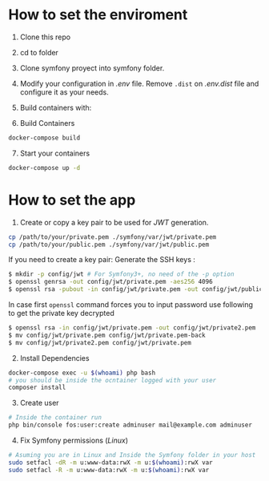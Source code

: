 # How to set the enviroment

1. Clone this repo
2. cd to folder
3. Clone symfony proyect into symfony folder.
4. Modify your configuration in *.env* file. Remove `.dist` on *.env.dist* file and configure it as your needs.
5. Build containers with:

6. Build Containers

```bash
docker-compose build
```

7. Start your containers

```bash
docker-compose up -d
```

# How to set the app

1. Create or copy a key pair to be used for *JWT* generation.

```bash
cp /path/to/your/private.pem ./symfony/var/jwt/private.pem
cp /path/to/your/public.pem ./symfony/var/jwt/public.pem
```


If you need to create a key pair:
Generate the SSH keys :

``` bash
$ mkdir -p config/jwt # For Symfony3+, no need of the -p option
$ openssl genrsa -out config/jwt/private.pem -aes256 4096
$ openssl rsa -pubout -in config/jwt/private.pem -out config/jwt/public.pem
```

In case first ```openssl``` command forces you to input password use following to get the private key decrypted
``` bash
$ openssl rsa -in config/jwt/private.pem -out config/jwt/private2.pem
$ mv config/jwt/private.pem config/jwt/private.pem-back
$ mv config/jwt/private2.pem config/jwt/private.pem
```

2. Install Dependencies

```bash
docker-compose exec -u $(whoami) php bash
# you should be inside the ocntainer logged with your user
composer install
```

3. Create user

```bash
# Inside the container run 
php bin/console fos:user:create adminuser mail@example.com adminuser
```

4. Fix Symfony permissions (*Linux*)

```bash
# Asuming you are in Linux and Inside the Symfony folder in your host
sudo setfacl -dR -m u:www-data:rwX -m u:$(whoami):rwX var
sudo setfacl -R -m u:www-data:rwX -m u:$(whoami):rwX var
```